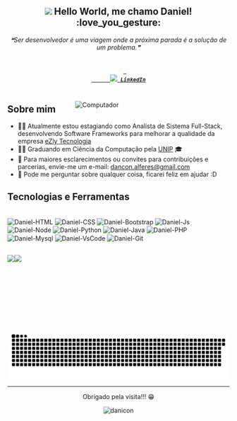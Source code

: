 <div align='center'>
<h2 align='center'> 
  <img src="https://github.com/rajput2107/rajput2107/blob/master/Assets/Earth.gif" width="24px" /> Hello World, me chamo Daniel! :love_you_gesture:
</h2>
 <p align='center'><i>❝Ser desenvolvedor é uma viagem onde a próxima parada é a solução de um problema.❞</i></p>
</div>

<h5 align="center">
  <code>
    <a target="_blank" href="https://www.linkedin.com/in/daniel-alferes" title="LinkedIn"> 
      <img width="22" src="https://github.com/zumrudu-anka/zumrudu-anka/blob/master/images/linkedin.svg"> LinkedIn</a>
  </code>
</h5>

<img src="https://raw.githubusercontent.com/MicaelliMedeiros/micaellimedeiros/master/image/computer-illustration.png" min-width="350px" max-width="350px" width="350px" align="right" alt="Computador">

## Sobre mim

- 🐱‍💻 Atualmente estou estagiando como Analista de Sistema Full-Stack, desenvolvendo Software Frameworks para melhorar a qualidade da empresa [eZly Tecnologia](https://ezly.com.br/)
- 👩‍💻 Graduando em Ciência da Computação pela [UNIP](https://www.unip.br/cursos/graduacao/tradicionais/ciencia_computacao.aspx) 🎓
- 💌 Para maiores esclarecimentos ou convites para contribuições e parcerias, envie-me um e-mail: dancon.alferes@gmail.com
- 💬 Pode me perguntar sobre qualquer coisa, ficarei feliz em ajudar :D

## Tecnologias e Ferramentas

<div style="display: inline_block"><br>
  <img align="center" alt="Daniel-HTML" height="30" width="40" src="https://cdn.jsdelivr.net/gh/devicons/devicon/icons/html5/html5-original.svg">
  <img align="center" alt="Daniel-CSS" height="30" width="40" src="https://cdn.jsdelivr.net/gh/devicons/devicon/icons/css3/css3-original.svg">
  <img align="center" alt="Daniel-Bootstrap" height="30" width="40" src="https://cdn.jsdelivr.net/gh/devicons/devicon/icons/bootstrap/bootstrap-plain.svg">
  <img align="center" alt="Daniel-Js" height="30" width="40" src="https://cdn.jsdelivr.net/gh/devicons/devicon/icons/javascript/javascript-original.svg">
  <img align="center" alt="Daniel-Node" height="30" width="40" src="https://cdn.jsdelivr.net/gh/devicons/devicon/icons/nodejs/nodejs-original.svg">
  <img align="center" alt="Daniel-Python" height="30" width="40" src="https://cdn.jsdelivr.net/gh/devicons/devicon/icons/python/python-original.svg"> 
  <img align="center" alt="Daniel-Java" height="30" width="40" src="https://cdn.jsdelivr.net/gh/devicons/devicon/icons/java/java-original.svg"> 
  <img align="center" alt="Daniel-PHP" height="40" width="40" src="https://cdn.jsdelivr.net/gh/devicons/devicon/icons/php/php-original.svg"> 
  <img align="center" alt="Daniel-Mysql" height="30" width="40" src="https://cdn.jsdelivr.net/gh/devicons/devicon/icons/mysql/mysql-original.svg">
  <img align="center" alt="Daniel-VsCode" height="30" width="40" src="https://cdn.jsdelivr.net/gh/devicons/devicon/icons/vscode/vscode-original.svg">
  <img align="center" alt="Daniel-Git" height="30" width="40" src="https://cdn.jsdelivr.net/gh/devicons/devicon/icons/git/git-original.svg">
</div>
</div>

##

<p align="center">
  <a href="https://github.com/danicon">
    <img height="170em" align="left" src="https://github-readme-stats.vercel.app/api?username=danicon&show_icons=true&theme=dracula&include_all_commits=true&count_private=true" />
    <img height="170em" align="left" src="https://github-readme-stats.vercel.app/api/top-langs/?username=danicon&layout=compact&theme=dracula" />
  </a>
</p>
<br />
<br />
<br />
<br />
<br />
<br />
<br />
<br />
<br />

![Snake animation](https://github.com/danicon/danicon-svg/blob/main/github-contribution-grid-snake.svg)

<hr />

<div align='center'>
<p> Obrigado pela visita!!! 😁</p>
  <img src="https://komarev.com/ghpvc/?username=danicon&color=blueviolet&label=profile+views" alt="danicon" />
</div>
